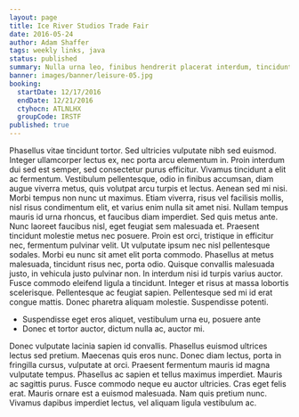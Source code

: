 ```yaml
---
layout: page
title: Ice River Studios Trade Fair
date: 2016-05-24
author: Adam Shaffer
tags: weekly links, java
status: published
summary: Nulla urna leo, finibus hendrerit placerat interdum, tincidunt nec.
banner: images/banner/leisure-05.jpg
booking:
  startDate: 12/17/2016
  endDate: 12/21/2016
  ctyhocn: ATLNLHX
  groupCode: IRSTF
published: true
---
```

Phasellus vitae tincidunt tortor. Sed ultricies vulputate nibh sed euismod. Integer ullamcorper lectus ex, nec porta arcu elementum in. Proin interdum dui sed est semper, sed consectetur purus efficitur. Vivamus tincidunt a elit ac fermentum. Vestibulum pellentesque, odio in finibus accumsan, diam augue viverra metus, quis volutpat arcu turpis et lectus. Aenean sed mi nisi. Morbi tempus non nunc ut maximus. Etiam viverra, risus vel facilisis mollis, nisl risus condimentum elit, et varius enim nulla sit amet nisi. Nullam tempus mauris id urna rhoncus, et faucibus diam imperdiet. Sed quis metus ante. Nunc laoreet faucibus nisl, eget feugiat sem malesuada et. Praesent tincidunt molestie metus nec posuere. Proin est orci, tristique in efficitur nec, fermentum pulvinar velit. Ut vulputate ipsum nec nisl pellentesque sodales.
Morbi eu nunc sit amet elit porta commodo. Phasellus at metus malesuada, tincidunt risus nec, porta odio. Quisque convallis malesuada justo, in vehicula justo pulvinar non. In interdum nisi id turpis varius auctor. Fusce commodo eleifend ligula a tincidunt. Integer et risus at massa lobortis scelerisque. Pellentesque ac feugiat sapien. Pellentesque sed mi id erat congue mattis. Donec pharetra aliquam molestie. Suspendisse potenti.

* Suspendisse eget eros aliquet, vestibulum urna eu, posuere ante
* Donec et tortor auctor, dictum nulla ac, auctor mi.

Donec vulputate lacinia sapien id convallis. Phasellus euismod ultrices lectus sed pretium. Maecenas quis eros nunc. Donec diam lectus, porta in fringilla cursus, vulputate at orci. Praesent fermentum mauris id magna vulputate tempus. Phasellus ac sapien et tellus maximus imperdiet. Mauris ac sagittis purus. Fusce commodo neque eu auctor ultricies. Cras eget felis erat. Mauris ornare est a euismod malesuada. Nam quis pretium nunc. Vivamus dapibus imperdiet lectus, vel aliquam ligula vestibulum ac.
